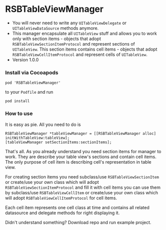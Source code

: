 # RSBTableViewManager #

* You will never need to write any `UITableViewDelegate` or `UITableViewDataSource` methods anymore.
* This manager encapsulate all `UITableView` stuff and allows you to work only with section items - objects that adopt `RSBTableViewSectionItemProtocol` and represent sections of `UITableView`. This section items contains cell items - objects that adopt `RSBTableViewCellItemProtocol` and represent cells of `UITableView`.
* Version 1.0.0

### Install via Cocoapods ###
```
pod 'RSBTableViewManager'
```
to your `Podfile` and run
```
pod install
```

### How to use ###
It is easy as pie. All you need to do is
```
RSBTableViewManager *tableViewManager = [[RSBTableViewManager alloc] initWithTableView:tableView];
[tableViewManager setSectionItems:sectionItems];
```
That's all. 
As you already understand you need section items for manager to work. They are describe your table view's sections and contain cell items. The only purpose of cell item is describing cell's representation in table view.

For creating section items you need subclass/use `RSBTableViewSectionItem` or create/use your own class which will adopt `RSBTableViewSectionItemProtocol` and fill it with cell items you can use them by subclass/use `RSBTableViewCellItem` or create/use your own class which will adopt `RSBTableViewCellItemProtocol` for cell items.

Each cell item represents one cell class at time and contains all related datasource and delegate methods for right displaying it. 

Didn't understand something? Download repo and run example project.
